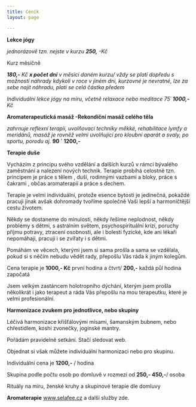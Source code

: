 ```yaml
---
title: Ceník
layout: page

---
```

**Lekce jógy** 

_jednorázově tzn. nejste v kurzu **250,** -Kč_

Kurz měsíčně 

 **_180,-_**  _Kč **x počet dní** v měsíci daném kurzu/ vždy se platí dopředu s možností náhrady kdykoli v roce v jiném dni, kurzovné je nevratné, lze za sebe najít náhradu, platí se celá částka předem_

_Individuální lekce jógy na míru, včetně relaxace nebo meditace 75´ **1000,-** Kč_

**Aromaterapeutická masáž -Rekondiční masáž celého těla**

_zahrnuje reflexní terapii, uvolňovací techniky měkké, rehabilitace lymfy a meridánů, masáž je rovněž velmi uvolňující pro kloubní aparát a svaly, po sportu, porodu aj._  **90 ´ 1200,-**

**Terapie duše** 

Vycházím z principu svého vzdělání a dalších kurzů v rámci bývalého zaměstnání a nalezení nových technik. Terapie probíhá celostně tzn. principem je práce s tělem , duší, rodinnými vazbami a bloky, práce s čakrami , občas aromaterapií a práce s dechem.

 Terapie je velmi individuální, protože esence bytosti je jedinečná, pokaždé pracuji jinak avšak dohromady tvoříme společně Vaši lepší a harmoničtější cestu životem.

Někdy se dostaneme do minulosti, někdy řešíme neplodnost, někdy problémy s dětmi, s astrálním světem, psychospirituální krizí, poruchy příjmu potravy, ztracení osobnosti, ale i bolesti fyzické, kde ani lékaři nepomáhají, pracuji i se zvířaty i s dětmi.

Pomáhám ve věcech, kterými jsem si sama prošla a sama se vzdělala, pokud si s něčím nebudu vědět rady, přepošlu Vás ráda k jiným kolegům.

Cena terapie je **1000,- Kč** první hodina a čtvrt/ **200,-** každá půl hodina započatá

Jsem velkým zastáncem holotropního dýchání, kterým jsem prošla několikrát i jako terapeut a ráda Vás přepošlu na mou terapeutku, které je velmi profesionální.

**Harmonizace zvukem pro jednotlivce, nebo skupiny**

Léčivá harmonizace křišťálovými mísami, šamanským bubnem, nebo chřestidlem, koshi zvonečky, jogínské mantry. 

Pořádám pravidelně setkání. Stačí sledovat web.

Objednat si však můžete individuální harmonizaci nebo pro skupinu. 

Individuální cena je **1200,-** / hodina 

Skupina podle počtu osob po domluvě v rozmezí od **250,- 450,-**/ osoba

Rituály na míru, ženské kruhy a skupinové terapie dle domluvy

**Aromaterapie** www.selafee.cz a další služby zde.